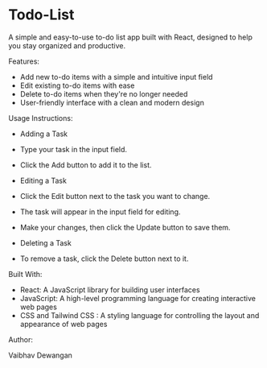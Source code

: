 # Todo-List

A simple and easy-to-use to-do list app built with React, designed to help you stay organized and productive.

Features:

- Add new to-do items with a simple and intuitive input field
- Edit existing to-do items with ease
- Delete to-do items when they're no longer needed
- User-friendly interface with a clean and modern design


Usage Instructions:

- Adding a Task

- Type your task in the input field.
- Click the Add button to add it to the list.

- Editing a Task

- Click the Edit button next to the task you want to change.
- The task will appear in the input field for editing.
- Make your changes, then click the Update button to save them.

- Deleting a Task

- To remove a task, click the Delete button next to it.

Built With:

- React: A JavaScript library for building user interfaces
- JavaScript: A high-level programming language for creating interactive web pages
- CSS and Tailwind CSS : A styling language for controlling the layout and appearance of web pages

Author:

Vaibhav Dewangan

